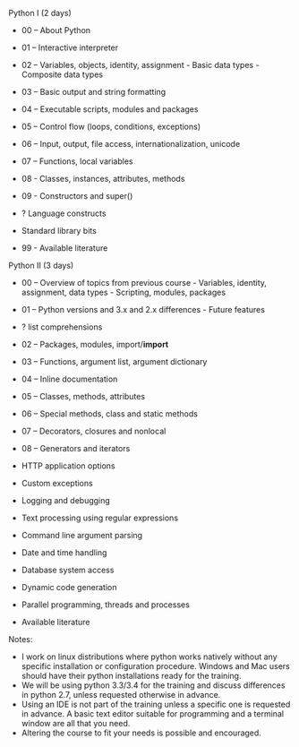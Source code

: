 Python I (2 days)

  * 00 – About Python
  * 01 – Interactive interpreter
  * 02 – Variables, objects, identity, assignment
          - Basic data types
          - Composite data types
  * 03 – Basic output and string formatting

  * 04 – Executable scripts, modules and packages
  * 05 – Control flow (loops, conditions, exceptions)

  * 06 – Input, output, file access, internationalization, unicode
  * 07 – Functions, local variables
  * 08 - Classes, instances, attributes, methods

  * 09 - Constructors and super()
  * ? Language constructs
  * Standard library bits
  * 99 - Available literature

Python II (3 days)

  * 00 – Overview of topics from previous course
          - Variables, identity, assignment, data types
          - Scripting, modules, packages
  * 01 – Python versions and 3.x and 2.x differences
          - Future features


  * ? list comprehensions
  * 02 – Packages, modules, import/__import__
  * 03 – Functions, argument list, argument dictionary
  * 04 – Inline documentation
  * 05 – Classes, methods, attributes
  * 06 – Special methods, class and static methods
  * 07 – Decorators, closures and nonlocal
  * 08 – Generators and iterators


  * HTTP application options
  * Custom exceptions
  * Logging and debugging
  * Text processing using regular expressions
  * Command line argument parsing
  * Date and time handling
  * Database system access
  * Dynamic code generation
  * Parallel programming, threads and processes
  * Available literature

Notes:

  - I work on linux distributions where python works natively without
    any specific installation or configuration procedure. Windows and Mac
    users should have their python installations ready for the training.
  - We will be using python 3.3/3.4 for the training and discuss
differences
    in python 2.7, unless requested otherwise in advance.
  - Using an IDE is not part of the training unless a specific one is
    requested in advance. A basic text editor suitable for programming
    and a terminal window are all that you need.
  - Altering the course to fit your needs is possible and encouraged.
